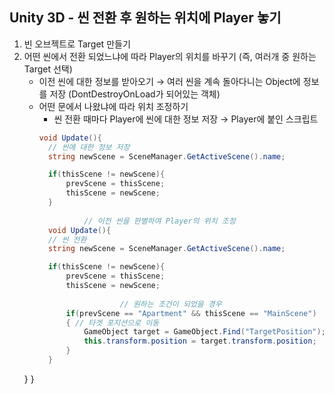 ## Unity 3D - 씬 전환 후 원하는 위치에 Player 놓기

1. 빈 오브젝트로 Target 만들기
2. 어떤 씬에서 전환 되었느냐에 따라 Player의 위치를 바꾸기 (즉, 여러개 중 원하는 Target 선택) 
    - 이전 씬에 대한 정보를 받아오기 → 여러 씬을 계속 돌아다니는 Object에 정보를 저장 (DontDestroyOnLoad가 되어있는 객체)
    - 어떤 문에서 나왔냐에 따라 위치 조정하기
      - 씬 전환 때마다 Player에 씬에 대한 정보 저장 → Player에 붙인 스크립트
      ``` C#
      void Update(){
        // 씬에 대한 정보 저장
        string newScene = SceneManager.GetActiveScene().name;

        if(thisScene != newScene){
            prevScene = thisScene;
            thisScene = newScene;   
        }
        
				// 이전 씬을 판별하여 Player의 위치 조정
        void Update(){
        // 씬 전환
        string newScene = SceneManager.GetActiveScene().name;

        if(thisScene != newScene){
            prevScene = thisScene;
            thisScene = newScene;  
						
						// 원하는 조건이 되었을 경우
            if(prevScene == "Apartment" && thisScene == "MainScene")
            { // 타겟 포지션으로 이동
                GameObject target = GameObject.Find("TargetPosition");
                this.transform.position = target.transform.position;
            }
        }
    }
    }

